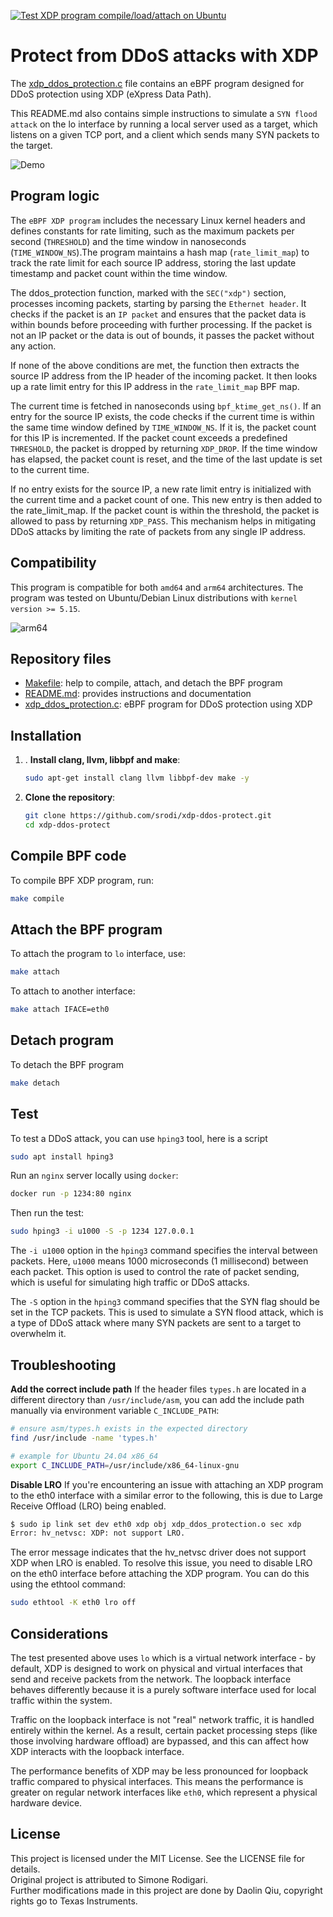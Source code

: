 [![Test XDP program compile/load/attach on Ubuntu](https://github.com/SRodi/xdp-ddos-protect/actions/workflows/test.yml/badge.svg)](https://github.com/SRodi/xdp-ddos-protect/actions/workflows/test.yml)

# Protect from DDoS attacks with XDP 

The [xdp_ddos_protection.c](./xdp_ddos_protection.c) file contains an eBPF program designed for DDoS protection using XDP (eXpress Data Path).

This README.md also contains simple instructions to simulate a `SYN flood attack` on the lo interface by running a local server used as a target, which listens on a given TCP port, and a client which sends many SYN packets to the target.

![Demo](./static/demo.gif)

## Program logic

The `eBPF XDP program` includes the necessary Linux kernel headers and defines constants for rate limiting, such as the maximum packets per second (`THRESHOLD`) and the time window in nanoseconds (`TIME_WINDOW_NS`).The program maintains a hash map (`rate_limit_map`) to track the rate limit for each source IP address, storing the last update timestamp and packet count within the time window.

The ddos_protection function, marked with the `SEC("xdp")` section, processes incoming packets, starting by parsing the `Ethernet header`. It checks if the packet is an `IP packet` and ensures that the packet data is within bounds before proceeding with further processing. If the packet is not an IP packet or the data is out of bounds, it passes the packet without any action.

If none of the above conditions are met, the function then extracts the source IP address from the IP header of the incoming packet. It then looks up a rate limit entry for this IP address in the `rate_limit_map` BPF map.

The current time is fetched in nanoseconds using `bpf_ktime_get_ns()`. If an entry for the source IP exists, the code checks if the current time is within the same time window defined by `TIME_WINDOW_NS`. If it is, the packet count for this IP is incremented. If the packet count exceeds a predefined `THRESHOLD`, the packet is dropped by returning `XDP_DROP`. If the time window has elapsed, the packet count is reset, and the time of the last update is set to the current time.

If no entry exists for the source IP, a new rate limit entry is initialized with the current time and a packet count of one. This new entry is then added to the rate_limit_map. If the packet count is within the threshold, the packet is allowed to pass by returning `XDP_PASS`. This mechanism helps in mitigating DDoS attacks by limiting the rate of packets from any single IP address.

## Compatibility

This program is compatible for both `amd64` and `arm64` architectures. The program was tested on Ubuntu/Debian Linux distributions with `kernel version >= 5.15`.

![arm64](./static/arm64.png)

## Repository files

* [Makefile](./Makefile): help to compile, attach, and detach the BPF program
* [README.md](./README.md): provides instructions and documentation
* [xdp_ddos_protection.c](./xdp_ddos_protection.c): eBPF program for DDoS protection using XDP

## Installation

1. . **Install clang, llvm, libbpf and make**:
    ```sh
    sudo apt-get install clang llvm libbpf-dev make -y
    ```
2. **Clone the repository**:
    ```sh
    git clone https://github.com/srodi/xdp-ddos-protect.git
    cd xdp-ddos-protect
    ```

## Compile BPF code
To compile BPF XDP program, run:
```sh
make compile
```

## Attach the BPF program
To attach the program to `lo` interface, use:
```sh
make attach
```

To attach to another interface:
```sh
make attach IFACE=eth0
```

## Detach program
To detach the BPF program
```sh
make detach
```

## Test

To test a DDoS attack, you can use `hping3` tool, here is a script
```sh
sudo apt install hping3
```

Run an `nginx` server locally using `docker`:
```sh
docker run -p 1234:80 nginx
```
Then run the test:
```sh
sudo hping3 -i u1000 -S -p 1234 127.0.0.1
```

The `-i u1000` option in the `hping3` command specifies the interval between packets. Here, `u1000` means 1000 microseconds (1 millisecond) between each packet. This option is used to control the rate of packet sending, which is useful for simulating high traffic or DDoS attacks.

The `-S` option in the `hping3` command specifies that the SYN flag should be set in the TCP packets. This is used to simulate a SYN flood attack, which is a type of DDoS attack where many SYN packets are sent to a target to overwhelm it.

## Troubleshooting

**Add the correct include path**
If the header files `types.h` are located in a different directory than `/usr/include/asm`, you can add the include path manually via environment variable `C_INCLUDE_PATH`:

```sh
# ensure asm/types.h exists in the expected directory
find /usr/include -name 'types.h'

# example for Ubuntu 24.04 x86_64 
export C_INCLUDE_PATH=/usr/include/x86_64-linux-gnu
```

**Disable LRO**
If you're encountering an issue with attaching an XDP program to the eth0 interface with a similar error to the following, this is due to Large Receive Offload (LRO) being enabled.

```sh
$ sudo ip link set dev eth0 xdp obj xdp_ddos_protection.o sec xdp
Error: hv_netvsc: XDP: not support LRO.
```
The error message indicates that the hv_netvsc driver does not support XDP when LRO is enabled. To resolve this issue, you need to disable LRO on the eth0 interface before attaching the XDP program. You can do this using the ethtool command:

```sh
sudo ethtool -K eth0 lro off
```

## Considerations

The test presented above uses `lo` which is a virtual network interface - by default, XDP is designed to work on physical and virtual interfaces that send and receive packets from the network. The loopback interface behaves differently because it is a purely software interface used for local traffic within the system.

Traffic on the loopback interface is not "real" network traffic, it is handled entirely within the kernel. As a result, certain packet processing steps (like those involving hardware offload) are bypassed, and this can affect how XDP interacts with the loopback interface.

The performance benefits of XDP may be less pronounced for loopback traffic compared to physical interfaces. This means the performance is greater on regular network interfaces like `eth0`, which represent a physical hardware device. 

## License
This project is licensed under the MIT License. See the LICENSE file for details.  
Original project is attributed to Simone Rodigari.  
Further modifications made in this project are done by Daolin Qiu, copyright rights go to Texas Instruments.
